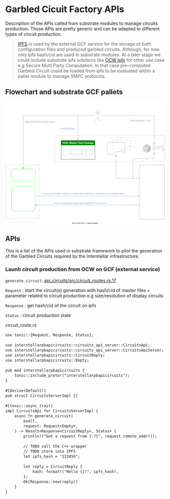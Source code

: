 # Garbled Cicuit Factory APIs

Description of the APIs called from substrate modules to manage circuits production. Those APis are pretty generic and can be adapted to different types of circuit production.

> [IPFS](https://ipfs.io/) is used by the external GCF service for the storage of both configuration files and produced garbled circuits. Although, for now only ipfs hash/cid are used in substrate modules. At a later stage we could include substrate  ipfs solutions like [OCW ipfs](https://rs-ipfs.github.io/offchain-ipfs-manual/) for other use case e.g Secure Multi Party Computation. In that case pre-computed Garbled Circuit could be loaded from ipfs to be evaluated within a pallet module to manage SMPC protocols.

## Flowchart and  substrate GCF pallets

![FC GCF pallets](./fig/GCF-Substrate.svg)


## APIs
This is a list of the APIs used in substrate framework to pilot the generation of the Garbled Circuits required  by the Interstellar infrastructure.

### Launh circuit production from OCW on GCF (external service)

`generate_circuit`: [api_circuits/src/circuit_routes.rs:17](https://github.com/Interstellar-Network/api_circuits/blob/main/src/circuits_routes.rs#L17)

`Request`   : start the circuit(s) generation with hash/cid  of master files + parameter related to circuit production e.g size/resolution of display circuits

`Response`  : get hash/cid of the circuit on ipfs

`Status`    : circuit production state




circuit_route.rs

```rust,editable
use tonic::{Request, Response, Status};

use interstellarpbapicircuits::circuits_api_server::CircuitsApi;
use interstellarpbapicircuits::circuits_api_server::CircuitsApiServer;
use interstellarpbapicircuits::CircuitReply;
use interstellarpbapicircuits::Empty;

pub mod interstellarpbapicircuits {
    tonic::include_proto!("interstellarpbapicircuits");
}

#[derive(Default)]
pub struct CircuitsServerImpl {}

#[tonic::async_trait]
impl CircuitsApi for CircuitsServerImpl {
    async fn generate_circuit(
        &self,
        request: Request<Empty>,
    ) -> Result<Response<CircuitReply>, Status> {
        println!("Got a request from {:?}", request.remote_addr());

        // TODO call the C++ wrapper
        // TODO store into IPFS
        let ipfs_hash = "123456";

        let reply = CircuitReply {
            hash: format!("Hello {}!", ipfs_hash),
        };
        Ok(Response::new(reply))
    }
}
```